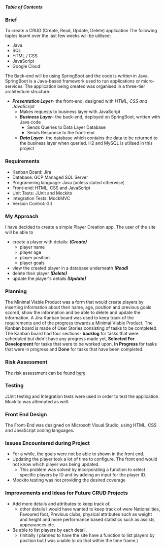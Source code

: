 ##### Table of Contents  

### Brief
To create a CRUD (Create, Read, Update, Delete) application
The following topics learnt over the last few weeks will be utilised:
  - Java
  - SQL
  - HTML / CSS
  - JavaScript
  - Google Cloud

The Back-end will be using SpringBoot and the code is written in Java.
SpringBoot is a Java-based framework used to run applications or micro-services.
The application being created was organised in a three-tier architecture structure.

- ***Presentation Layer***- the front-end, designed with *HTML, CSS and JavaScript*
    - Makes requests to business layer with JavaScript
  - ***Business Layer***- the back-end, deployed on SpringBoot, written with Java code
    - Sends Queries to Data Layer Database
    - Sends Response to the front-end
  - ***Data Layer***- the database which contains the data to be returned to the business layer when queried. H2 and MySQL is utilised in this project

### Requirements
- Kanban Board: Jira
- Database: GCP Managed SQL Server
- Programming language: Java (unless stated otherwise)
- Front-end: HTML, CSS and JavaScript
- Unit Tests: JUnit and Mockito
- Integration Tests: MockMVC
- Version Control: Git  

### My Approach
I have decided to create a simple Player Creation app. The user of the site will be able to
- create a player with details: ***(Create)***
  - player name
  - player age
  - player position
  - player goals
- view the created player in a database underneath ***(Read)***
- delete their player ***(Delete)***
- update the player's details ***(Update)***

### Planning
The Minimal Viable Product was a form that would create players by inserting information about their name, age, position and previous goals scored, show the information and be able to delete and update the information.
A Jira Kanban board was used to keep track of the requirements and of the progress towards a Minimal Viable Product. 
The Kanban board is made of User Stories consisting of tasks to be completed. The Kanban board had four sections- **backlog** for tasks that were scheduled but didn't have any progress made yet, **Selected For Development** for tasks that were to be worked upon, **In Progress** for tasks that were in progress and **Done** for tasks that have been completed.

### Risk Assessment
The risk assessment can be found [here](https://docs.google.com/spreadsheets/d/e/2PACX-1vRuO2LKyoG2tcCBec8I9XLGibm4NtrnP5WUB94c6DryT6Z-KPkODIdA_qvlDzHpJo3lJpYZng6amJ5S/pubhtml)

### Testing
JUnit testing and Integration tests were used in order to test the application.
Mockito was attempted as well.

### Front End Design
The Front-End was designed on Microsoft Visual Studio, using HTML, CSS and JavaScript  coding languages.

### Issues Encountered during Project
- For a while, the goals were not be able to shown in the front end.
- Updating the player took a lot of time to configure. The front end would not know which player was being updated.
  - This problem was solved by incorporating a function to select specific players by ID and by adding an input for the player ID.
- Mockito testing was not providing the desired coverage
  
### Improvements and Ideas for Future CRUD Projects
- Add more details and attributes to keep track of.
  - other details I would have wanted to keep track of were Nationalities, Favoured foot, Previous clubs, physical attributes such as weight and height and more performance based statistics such as assists, appearances etc.
- Be able to list players by each detail.
  - (Initially I planned to have the site have a function to list players by position but I was unable to do that within the time frame.)
